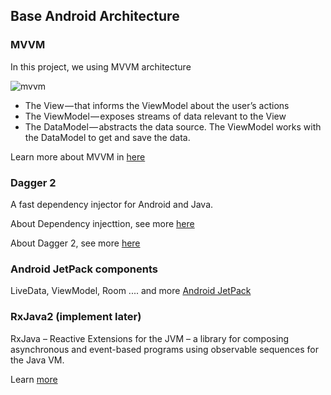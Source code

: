 ## Base Android Architecture

### MVVM

In this project, we using MVVM architecture 

![mvvm](https://davidguerrerodiaz.files.wordpress.com/2015/10/screen-shot-2015-12-05-at-10-59-55.png)

- The View — that informs the ViewModel about the user’s actions
- The ViewModel — exposes streams of data relevant to the View
- The DataModel — abstracts the data source. The ViewModel works with the DataModel to get and save the data.

Learn more about MVVM in [here](https://medium.com/upday-devs/android-architecture-patterns-part-3-model-view-viewmodel-e7eeee76b73b)

### Dagger 2

A fast dependency injector for Android and Java.

About Dependency injecttion, see more [here](https://en.wikipedia.org/wiki/Dependency_injection)

About Dagger 2, see more [here](https://github.com/google/dagger)

### Android JetPack components

LiveData, ViewModel, Room .... and more [Android JetPack](https://developer.android.com/jetpack/)

### RxJava2 (implement later)

RxJava – Reactive Extensions for the JVM – a library for composing asynchronous and event-based programs using observable sequences for the Java VM.

Learn [more](https://github.com/ReactiveX/RxJava)